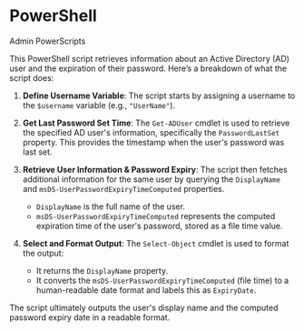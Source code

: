 # PowerShell
Admin PowerScripts

This PowerShell script retrieves information about an Active Directory (AD) user and the expiration of their password. Here’s a breakdown of what the script does:

1. **Define Username Variable**: The script starts by assigning a username to the `$username` variable (e.g., `"UserName"`).
   
2. **Get Last Password Set Time**: The `Get-ADUser` cmdlet is used to retrieve the specified AD user's information, specifically the `PasswordLastSet` property. This provides the timestamp when the user's password was last set.

3. **Retrieve User Information & Password Expiry**: The script then fetches additional information for the same user by querying the `DisplayName` and `msDS-UserPasswordExpiryTimeComputed` properties. 
   - `DisplayName` is the full name of the user.
   - `msDS-UserPasswordExpiryTimeComputed` represents the computed expiration time of the user's password, stored as a file time value.

4. **Select and Format Output**: The `Select-Object` cmdlet is used to format the output:
   - It returns the `DisplayName` property.
   - It converts the `msDS-UserPasswordExpiryTimeComputed` (file time) to a human-readable date format and labels this as `ExpiryDate`.

The script ultimately outputs the user's display name and the computed password expiry date in a readable format.
